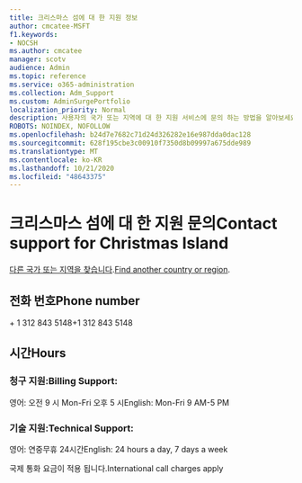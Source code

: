 ```yaml
---
title: 크리스마스 섬에 대 한 지원 정보
author: cmcatee-MSFT
f1.keywords:
- NOCSH
ms.author: cmcatee
manager: scotv
audience: Admin
ms.topic: reference
ms.service: o365-administration
ms.collection: Adm_Support
ms.custom: AdminSurgePortfolio
localization_priority: Normal
description: 사용자의 국가 또는 지역에 대 한 지원 서비스에 문의 하는 방법을 알아보세요.
ROBOTS: NOINDEX, NOFOLLOW
ms.openlocfilehash: b24d7e7682c71d24d326282e16e987dda0dac128
ms.sourcegitcommit: 628f195cbe3c00910f7350d8b09997a675dde989
ms.translationtype: MT
ms.contentlocale: ko-KR
ms.lasthandoff: 10/21/2020
ms.locfileid: "48643375"
---
```

# <a name="contact-support-for-christmas-island"></a><span data-ttu-id="4d2e2-103">크리스마스 섬에 대 한 지원 문의</span><span class="sxs-lookup"><span data-stu-id="4d2e2-103">Contact support for Christmas Island</span></span>

<span data-ttu-id="4d2e2-104">[다른 국가 또는 지역을 찾습니다](../contact-support-for-business-products.md).</span><span class="sxs-lookup"><span data-stu-id="4d2e2-104">[Find another country or region](../contact-support-for-business-products.md).</span></span>

## <a name="phone-number"></a><span data-ttu-id="4d2e2-105">전화 번호</span><span class="sxs-lookup"><span data-stu-id="4d2e2-105">Phone number</span></span>
<span data-ttu-id="4d2e2-106">+ 1 312 843 5148</span><span class="sxs-lookup"><span data-stu-id="4d2e2-106">+1 312 843 5148</span></span>

## <a name="hours"></a><span data-ttu-id="4d2e2-107">시간</span><span class="sxs-lookup"><span data-stu-id="4d2e2-107">Hours</span></span>
### <a name="billing-support"></a><span data-ttu-id="4d2e2-108">청구 지원:</span><span class="sxs-lookup"><span data-stu-id="4d2e2-108">Billing Support:</span></span>

<span data-ttu-id="4d2e2-109">영어: 오전 9 시 Mon-Fri 오후 5 시</span><span class="sxs-lookup"><span data-stu-id="4d2e2-109">English: Mon-Fri 9 AM-5 PM</span></span>

### <a name="technical-support"></a><span data-ttu-id="4d2e2-110">기술 지원:</span><span class="sxs-lookup"><span data-stu-id="4d2e2-110">Technical Support:</span></span>

<span data-ttu-id="4d2e2-111">영어: 연중무휴 24시간</span><span class="sxs-lookup"><span data-stu-id="4d2e2-111">English: 24 hours a day, 7 days a week</span></span>

<span data-ttu-id="4d2e2-112">국제 통화 요금이 적용 됩니다.</span><span class="sxs-lookup"><span data-stu-id="4d2e2-112">International call charges apply</span></span>

